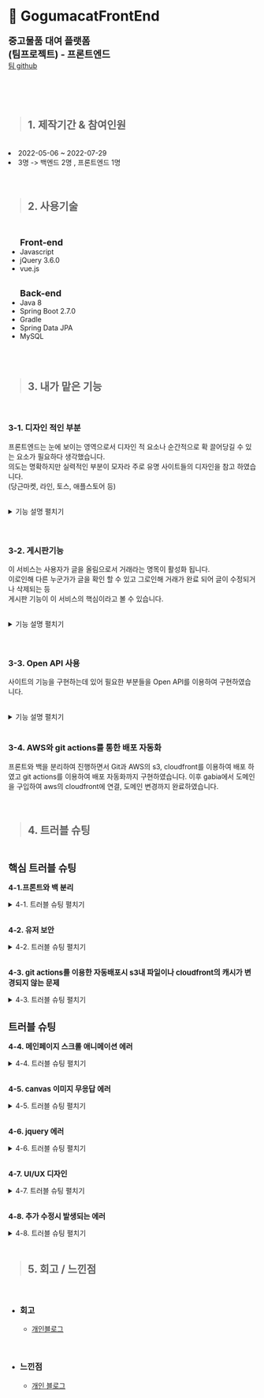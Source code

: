 # :sweet_potato: **GogumacatFrontEnd**
<span style="font-size : 19px">**중고물품 대여 플랫폼 <br>
(팀프로젝트) - 프론트엔드**</span> <br>
[팀 github](https://github.com/sparta-cloud-a3)

<br>
<br>
<br>


>## 1. 제작기간 & 참여인원

<br>
<li>2022-05-06 ~ 2022-07-29</li>
<li>3명 -> 백엔드 2명 , 프론트엔드 1명 </li>

<br>
<br>

>## 2. 사용기술

<br>
<ul><span style="font-size : 18px; font-weight : bold">Front-end</span>
<li>Javascript</li>
<li>jQuery 3.6.0</li>
<li>vue.js</li>
<br>
</ul>
<ul><span style="font-size : 18px; font-weight : bold">Back-end</span>
<li>Java 8 </li>
<li>Spring Boot 2.7.0</li>
<li>Gradle</li>
<li>Spring Data JPA</li>
<li> MySQL </li>
</ul>

<br>
<br>

>## 3. 내가 맡은 기능
<br>

### 3-1. **디자인 적인 부분**
프론트엔드는 눈에 보이는 영역으로서 디자인 적 요소나 순간적으로 확 끌어당길 수 있는 요소가 필요하다 생각했습니다. <br>
의도는 명확하지만 실력적인 부분이 모자라 주로 유명 사이트들의 디자인을 참고 하였습니다.<br>
(당근마켓, 라인, 토스, 애플스토어 등)<br>
<br>
<details>
<summary style="cursor : pointer;">기능 설명 펼치기</summary>

*  <span style="font-size : 15px; font-weight : bold">메인페이지</span>
    - 첫 로딩 화면   :mag: [코드확인](https://github.com/hoinlee-moi/GogumacatFrontEnd/blob/27260c638c3076fb5ff0af5f559f80de97339af2/js/index.js#L98) <br>
         - 코드를 작성하며 이런 인터렉티브 웹을 구성하려면 어떻게 해야하지 라는 고민을 많이했습니다. 코드적으로 이런걸 완성시키는 라이브러리나 함수가 따로 있는건가? 해서 찾던 도중 apple
         사이트와 Line 사이트에서 소스들을 확인<br>
         - 관리자 도구를 이용하여 하나하나 위치를 찾아보며 깨달은 결과 canvas를 이용하여 그림 위에 하얀 화면을 위치시켜 이동하는 방식을 쓰거나 div창의 위치를 옮기는 방식을 확인하였습니다.<br>
         - 그렇게 canvas 효과와 requestAnimationFrame을 이용하여  첫 페이지가 로딩 될 때 애니메이션 효과를 적용하였습니다.<br>
         - 적용 시킬 때 default프레임 속도가 너무 빠르다고 판단 사용자가 페이지를 인식 전에 프레임이 종료 된다거나 너무 빠르기 진행되는 것이 있어 구글링을 통해 setTimeout()이라는 지연 함수를 사용하여 사용자가 너무 지루하거나 빠르다고 느끼지 않을 속도를 구현하였습니다.
         **LINE 홈페이지 참고** <br>
         <br>
         ![](./Readme_gif/ezgif-4-8dc19e4aae.gif)

         <br>
    - 스크롤 애니메이션   :mag: [코드확인](https://github.com/hoinlee-moi/GogumacatFrontEnd/blob/27260c638c3076fb5ff0af5f559f80de97339af2/js/index.js#L246)<br>
        - 토스 사이트를 보며 사용자가 봤을 때 부담 없이 느껴지지만 특별함이 있는 듯한 느낌이 들었고 비어있는 곳에서 무언가 나타나면 시선이 그 쪽으로 옮겨지는 사람의 심리를 썼다는 걸 파악하였습니다.<br>
        - 메인페이지의 내용별로 각 section을 나눈 후 각 전체 스크롤과 각 섹션의 높이등을 계산하여 현재 section에서 스크롤이 위치하는 비율을 찾아냈습니다.
        - 이후 switch 문법을 이용 특정 section에서 원하는 스크롤 위치일 때 함수가 실행되도록 만들었지만 함수가 스크롤 위치마다 여러번 실행이 되는 문제가 발생되어 once:true나 removeEventListener까지 사용해보았지만 해결이 안되었습니다.
        - 해결을 위해 스크롤 인터렉티브를 사용하는 TOSS를 다시한번 확인 class명을 이용하여 CSS @keyframs를 적용한다는 걸 발견하였습니다.
        - 이후 addEventListener를 사용하여 사용자가 scroll 할 때마다 값을 갱신하여 특정 세션에 들어올경우<br> element의 class를 변환하여 CSS의 @Keyframes 의 애니메이션이 동작되도록 만들었습니다.<br>
        **TOSS 홈페이지 참고**<br>
        <br>
        ![](./Readme_gif/ezgif-4-9e6ae07206.gif)

        <br>
    - 인기 리스트 띄우기   :mag: [코드확인](https://github.com/hoinlee-moi/GogumacatFrontEnd/blob/27260c638c3076fb5ff0af5f559f80de97339af2/js/index.js#L342)<br>
        - 백엔드에서 보내준 API명세서를 확인하여 jQuery의 Ajax를 이용, 좋아요가 가장 많이 된 인기매물 top8개를 골라 리스트에 띄우도록 만들었습니다.<br>
    **당근마켓 홈페이지 참고**<br>
    <br><img src="./Readme_gif/main-list.jpg" width="600" height="388">

    <br>
</details>

<br>
<br>

### 3-2. **게시판기능**
이 서비스는 사용자가 글을 올림으로서 거래라는 명목이 활성화 됩니다.<br>
이로인해 다른 누군가가 글을 확인 할 수 있고 그로인해 거래가 완료 되어 글이 수정되거나 삭제되는 등 <br>
게시판 기능이 이 서비스의 핵심이라고 볼 수 있습니다.<br>
<br>

<details>
<summary style="cursor : pointer;">기능 설명 펼치기</summary>

*   <span style="font-size : 15px; font-weight : bold">목록페이지</span>   
:mag: [코드확인](https://github.com/hoinlee-moi/GogumacatFrontEnd/blob/72f129fa619388fd739c96c09cd1b6926e2ed8eb/js/list.js#L16)<br>
    - jQuery의 Ajax를 이용하여 데이터를 받아 전체 목록을 쭉 띄워주도록 하였습니다.<br>
    - Ajax콜을 할 때 들어가는 값에 따라 최신순과 좋아요 순으로 나뉘도록 하였습니다.<br>
    - 각 게시글마다 존재하는 id값이 있으며 id값을 URL에 넣어 상세페이지로 연결합니다<br>
    <br><img src="./Readme_gif/list.jpg" width="600" height="388">
    <br>
    <br>
* <span style="font-size : 15px; font-weight : bold">검색기능</span>   
:mag: [코드확인](https://github.com/hoinlee-moi/GogumacatFrontEnd/blob/72f129fa619388fd739c96c09cd1b6926e2ed8eb/js/list.js#L35)<br>
    - [search.js](https://github.com/hoinlee-moi/GogumacatFrontEnd/blob/7ac7577ea9cccd3fe6d6b67832bf1209dc270f5f/js/search.js#L1) 에 입력된 코드를 통해 검색 값을 받아 도메인에 넣어줍니다.
    - URL에서 데이터 값을 꺼내 Ajax로 백엔드에 요청 받은 데이터 목록을 띄워줍니다.<br>
    - 검색을 했을 때 어떻게 값을 받아야 하나를 고민했는데 팀원과 튜터님의 도움으로 URL에서 값을 받아오는 방법을 확인하였습니다.<br>
    <br><img src="./Readme_gif/search.jpg" width="600" height="388">
    <br>
    <br>
* <span style="font-size : 15px; font-weight : bold">글 상세 페이지(글삭제)</span>   
:mag: [코드확인](https://github.com/hoinlee-moi/GogumacatFrontEnd/blob/7ac7577ea9cccd3fe6d6b67832bf1209dc270f5f/js/post.js#L14)<br>
    - 각 게시글마다 정해진 id값을 있는데 이걸 어떻게 페이지로 연결시켜야 하는지 고민하다 검색기능을 구현할 때 사용한 방식을 이용 
    - URL에서 id값을 받아 Ajax로 백엔드에 요청, 받은 데이터로 상세페이지를 구성하였습니다.
    - 접속한 유저가 토큰을 가지고 있는지와 게시글에 등록된 username과 접속한 username이 같은지를 비교하여 삭제 수정등의 기능을 비 활성화 합니다.<br>
    - 상단의 모든 조건이 통과 될 경우 글 삭제를 누를 시 Ajax로 토큰과 함께 통신을 보내 db상 데이터를 삭제합니다.   
    :mag: [코드확인](https://github.com/hoinlee-moi/GogumacatFrontEnd/blob/424b0ad03085d21146d057612f4545c002182c37/js/post.js#L207)<br>
    <br><img src="./Readme_gif/post(guest).jpg" width="600" height="388"><br>
    <br><img src="./Readme_gif/post(user).jpg" width="600" height="388">
    <br>
    <br>
* <span style="font-size : 15px; font-weight : bold">글 작성 페이지</span>   
:mag: [코드확인](https://github.com/hoinlee-moi/GogumacatFrontEnd/blob/3601a0b7c990165f863d2582fade1d508690df68/js/posting.js#L9)<br>
    - 글 작성전에 유저가 로그인을 한 상태인지 쿠키에 저장된 토큰을 확인합니다.<br>
    - 날짜 부분에서 jQuery로 이루어진 달력 라이브러리를 사용했습니다   
    :mag: [코드확인](https://github.com/hoinlee-moi/GogumacatFrontEnd/blob/3601a0b7c990165f863d2582fade1d508690df68/js/overlap-posting.js#L107)<br>
    - 지도와 주소부분에서 kakao API공식 문서를 바탕으로 주소 검색과 지도 확인을 구성하였습니다.<br>
    - 등록 버튼을 누를 시 입력된 값과 이미지 파일을 FormData에 담아 Ajax로 토큰과 함께 백엔드에 전송합니다.   
    :mag: [코드확인](https://github.com/hoinlee-moi/GogumacatFrontEnd/blob/3601a0b7c990165f863d2582fade1d508690df68/js/overlap-posting.js#L36)
    <br>
    - 전체적인 구성을 하는 건 간단하였으나 마지막 FormData를 이용하여 Ajax콜을 하는 것은 처음이라 많은 오류가 있었습니다.(백엔드에 데이터가 도착하지 않음)
    - 
    <br><img src="./Readme_gif/posting.png" width="600" height="388">
    <br>
    <br>
* <span style="font-size : 15px; font-weight : bold">글 수정 페이지</span>   
:mag: [코드확인](https://github.com/hoinlee-moi/GogumacatFrontEnd/blob/424b0ad03085d21146d057612f4545c002182c37/js/posting-update.js#L39)<br>
    - 글 수정 페이지 들어오기 전 url을 통한 우회 접속을 막기 위해 토큰 검사 및 로그인 한 유저와 글 작성 유저가 동일한지 확인합니다.   
    :mag: [코드확인](https://github.com/hoinlee-moi/GogumacatFrontEnd/blob/424b0ad03085d21146d057612f4545c002182c37/js/posting-update.js#L133)<br>
    - url을 통해 id 값을 뽑아 내어 해당하는 게시글의 데이터를 Ajax로 불러와 각 요소에 삽입합니다.<br>
    - 수정 완료 버튼을 누를 시 각 요소의 유무를 파악 후 Ajax를 통해 해당 게시글 데이터를 업데이트 합니다<br>
    <br><img src="./Readme_gif/ezgif-5-a0b3c7fbad.gif" width="600" height="388">
    <br>
    <br>
</details>
<br>
<br>

### 3-3. **Open API 사용**
사이트의 기능을 구현하는데 있어 필요한 부분들을 Open API를 이용하여 구현하였습니다.<br>
<br>
<details>
<summary style="cursor : pointer;">기능 설명 펼치기</summary>

* <span style="font-size : 15px; font-weight : bold">상세 페이지 내 카카오 지도API</span>   
:mag: [코드확인](https://github.com/hoinlee-moi/GogumacatFrontEnd/blob/7ac7577ea9cccd3fe6d6b67832bf1209dc270f5f/js/post.js#L133)<br>
    - kakao api 공식문서를 통하여 지도 api를 구현하였으며 커스텀 오버레이를 통해 고구마캣 대표 색감과 캐릭터 이미지로 변경하였습니다.
    - 버튼을 통하여 지도와 로드뷰를 번갈아 확인할 수 있도록 구현하였습니다.<br>
    <br><img src="./Readme_gif/map.jpg" width="600" height="388"><br>
    <br><img src="./Readme_gif/roadview.jpg" width="600" height="388">
    <br>
    <br>
* <span style="font-size : 15px; font-weight : bold">주소 검색 API</span>  
:mag: [코드확인](https://github.com/hoinlee-moi/GogumacatFrontEnd/blob/7ac7577ea9cccd3fe6d6b67832bf1209dc270f5f/js/overlap-posting.js#L90)<br>
    - kakao(daum)우편번호 api를 이용하여 구현하였으며 공식문서를 통해 어떤 주소를 입력해도 지번 주소로 출력 되도록 변경하였습니다<br>
    <br><img src="./Readme_gif/address.png" width="600" height="388"><br>
    <br>
    <br>
</details>
<br>

### 3-4. **AWS와 git actions를 통한 배포 자동화**
프론트와 백을 분리하여 진행하면서 Git과 AWS의 s3, cloudfront를 이용하여 배포 하였고 git actions를 이용하여 배포 자동화까지 구현하였습니다.
이후 gabia에서 도메인을 구입하여 aws의 cloudfront에 연결, 도메인 변경까지 완료하였습니다.
<br>
<br>
<br>

>## 4. **트러블 슈팅**
<br>

<span style="font-size : 20px; font-weight : bold">핵심 트러블 슈팅</span>
<br>

<span style="font-size : 15px; font-weight : bold">4-1.프론트와 백 분리 </span>
<details>
<summary style="cursor : pointer;">4-1. 트러블 슈팅 펼치기</summary>

* 처음 프로젝트를 시작할 땐 제가 프론트로 전향 전이었고 python의 flask로 서버를 구성하여 만들었습니다. 이때는 SSR로 구성하였는데 이에 구성 속도 면에서 차이가 있고 Java로 개발 언어를 바꾸는 과정에서 모든 걸 엎어야 되는 걸 경험 후 분리를 시켰습니다.<br>
<br>
    - 이 과정에서 프론트는 사용하였던 템플릿 언어(timeleaf)를 전부 제거 하고 순수 html, javascript로 구성하였으며 백엔드와의 api명세서를 바탕으로 jQuery(Ajax)를 이용하여 데이터 통신을 완료 했습니다.<br>
    <br>

* **수정전코드**<br>

    ``` html
    <div class=content-name;>
        <h1 th:text="${post.title}">글제목</h1>
        <h4 th:text="${post.price} +'원 (1일 기준)'">0원 (1일 기준)</h4>
        <h5 th:text="${post.date}">작성 일자</h5>
    </div>
    <div class="content-info" style="white-space: pre-line">
        <br>
        <p th:text="${post.content}">게시물 내용</p>
    </div>
    ```
    <br>

* **수정후코드 - javascript로 데이터를 받아 각 element값을 채워줬습니다.**<br>
    ```html
    <div class="post-img-container">
            <div class="post-img" id="post-img-box">
                <img id="postImage" src="">
            </div>
        </div>
        <div id="chat-box">
        </div>
        <div class="post-title-container">
            <div class="post-title">
                <p id="postTitle"></p>
                <p id="postAddress"></p>
                <p id="postPrice"></p>
                <p id="postSold"></p>
    ```
    ```javascript
    function getDetail(postId) { 
        $.ajax({
            type: "GET",
            url: `${domain}/post/detail/${postId}`,
            data: {},
            dataType : "json",
            beforeSend: function(xhr) {
                xhr.setRequestHeader("token", token);
            },
            success: function (response) {
                write_user = response['post']['writeUserId']
                makeDetail(response)
            },
            error:() => {
                alert('잘못된 접근입니다.')
                window.history.back()
            }
        })
    };
    ```

</details>
<br>

<span style="font-size : 15px; font-weight : bold">4-2. 유저 보안 </span>
<details>
<summary style="cursor : pointer;">4-2. 트러블 슈팅 펼치기</summary>

* 프로젝트 완성이후 고객 피드백을 받는 과정에서 url을 변경을 통한 접속시 토큰이나 유저에 상관없이 접속 되는 경우가 발생하였습니다.<br>
이로인해 로그인 하지 않은 사람 또는 다른 회원이 다른 사람의 글을 마음대로 변경할 수 있었습니다.
    - 앞 페이지에서의 버튼이나 태그를 통한 이동시에만 토큰이나 유저검사를 하는 문제점을 발견했습니다.
    - 페이지가 로딩 될 때 토큰과 유저검사, 비 정상적인 접근으로 ajax콜이 거부 당할 때 error 메세지 와 페이지 접근 불가 조치로 해결하였습니다.<br>
    <br>
* **추가된 코드**

```javascript
function token_check() {
    if(!token) {
        alert('로그인이 필요합니다')
        window.history.back()
    }
}

function user_check() {
    connet_id = document.querySelector('.logo-container #loginName-0').textContent
    console.log(connet_id,write_id)
    if(connet_id != write_id) {
        alert('올바르지 않은 접근입니다.')
        window.history.back()
    }
}

window.addEventListener('load',() => {
    token_check()
    parameter()
    post()
})
```
<br>

</details>
<br>

<span style="font-size : 15px; font-weight : bold">4-3. git actions를 이용한 자동배포시 s3내 파일이나 cloudfront의 캐시가 변경되지 않는 문제 </span>
<details>
<summary style="cursor : pointer;">4-3. 트러블 슈팅 펼치기</summary>

* 자동 배포 완료 후 테스트를 진행하던 도중 s3내의 파일중 index를 제외하곤 변경된 내용이 저장되지 않는 문제점을 발견하였습니다.

    - main.yml 저장된 코드의 문제로 해당 코드를 삭제 후 정상 작동을 확인하였습니다.
    (with부분 삭제)<br>
    <br>
* **수정전코드**
```yml
    steps:
      - name: Checkout source code.
        uses: actions/checkout@master

      - name: Upload binary to S3 bucket
        uses: jakejarvis/s3-sync-action@master
        with:
          args: --acl public-read --exclude '*' --include 'index.html'
        env:
          AWS_S3_BUCKET: ${{ secrets.BUCKET_NAME }}
```
<br>

* **수정후코드**
```yml
steps:
      - name: Checkout source code.
        uses: actions/checkout@master
      - name: Upload binary to S3 bucket
        uses: jakejarvis/s3-sync-action@master
        env:
          AWS_S3_BUCKET: ${{ secrets.BUCKET_NAME }}
```
<br>

* 상단의 문제를 해결 중 cloudfront에선 index파일 또한 캐시 삭제가 되지 않고 처음 배포된 상태 그대로 유지되는 문제점 또한 발견하였습니다.
    - 같은 main.yml 코드문제 였는데 cloudfront 코드 부분에서 캐시 초기화가 입력되어 있지만 PATHS를 /index.html로 지정하여 생긴 문제로 확인하여 /* 전체로 수정하여 해결하였습니다.
    <br>
    <br>
* **수정전코드**
```yml
- name: Invalidate cache CloudFront
        uses: chetan/invalidate-cloudfront-action@master
        env:
          DISTRIBUTION: ${{ secrets.DISTRIBUTION_ID }}
          PATHS: '/index.html'
        continue-on-error: true

```
<br>

* **수정후코드**
```yml
- name: Invalidate cache CloudFront
        uses: chetan/invalidate-cloudfront-action@master
        env:
          DISTRIBUTION: ${{ secrets.DISTRIBUTION_ID }}
          PATHS: '/*'
        continue-on-error: true
```
<br>
</details>
<br>

<span style="font-size : 20px; font-weight : bold"> 트러블 슈팅</span>
<br>

<span style="font-size : 15px; font-weight : bold">4-4. 메인페이지 스크롤 애니메이션 에러 
</span>
<details>
<summary style="cursor : pointer;">4-4. 트러블 슈팅 펼치기</summary>

* 스크롤을 이용한 인터렉션 페이지를 만드는 도중 사용자가 스크롤 할 때마다 계속해서 애니메이션이 재 시작되는 문제를 발견하였습니다.
    - 이는 requestAnimationFrame로 구현하였는데 제제 없이 계속해서 관련 함수가 실행되는 것이 확인되었습니다.
    - requestAnimationFrame로 구현한 부분을 과감히 포기, 삭제 후 CSS의 keyframs 애니메이션 효과를 이용 class명 유무를 트리거로 두어 특정 위치에서 스크롤 될 시 한 번만 애니메이션이 실행되도록 변경하였습니다.

</details>
<br>

<span style="font-size : 15px; font-weight : bold">4-5. canvas 이미지 무응답 에러 </span>
<details>
<summary style="cursor : pointer;">4-5. 트러블 슈팅 펼치기</summary>

* 이미지 파일을 canvas로 그릴 때 아직 load되지 않아 페이지 로딩시 에러 없이 흰색 화면만 출력되었다.<br>
<br>
    - 이미지가 로드 되고 canvas에 image를 넣어줄 수 있도록 image.onload 사용하여 해결했습니다.
    - 이후 최초 로딩 화면을 구현함으로서 로딩 화면이 끝난 후 canvas가 그려질 수 있도록 변경하여 image.onload는 제거하였습니다.
</details>
<br>

<span style="font-size : 15px; font-weight : bold">4-6. jquery 에러 </span>
<details>
<summary style="cursor : pointer;">4-6. 트러블 슈팅 펼치기</summary>

* 글 작성과 글 수정 페이지에서 jQuery가 아예 동작하지 않는 오류가 발생하였습니다.<br>
<br>
    - 문제점을 찾기 위해 개발자 도구 창을 이용하여 문제점이 콘솔에 찍히지 않는 점을 확인 네트워크를 들어가 jQuery가 로드 되는지 확인하였습니다.
    - 확인 결과 jQuery가 2번 로드 되는 것을 확인 달력 라이브러리를 가져올 때 생긴 문제로 다른 버전의 jQuery를 2번 로드하여 생겼다고 판단하여 구 버전 로드를 삭제하니 정상 작동하였습니다.

</details>
<br>

<span style="font-size : 15px; font-weight : bold">4-7. UI/UX 디자인 </span>
<details>
<summary style="cursor : pointer;">4-7. 트러블 슈팅 펼치기</summary>

* 초기 디자인은 매우 단조로웠으며 사용자 편의성도 매우 낮았습니다. 이후에 수정된 부분들도 부족한 부분이 많아 계속되는 수정을 거쳤습니다.<br>
<br>
    - 각 페이지 별로 직접 사용하며 불편한 점들을 하나하나 고쳐 나갔습니다.
    - list페이지로 돌아올 버튼이 없는 것, 로그인 버튼이 명확하게 주어지지 않아 사용자가 처음 접속 시 로그인 하기 어려운 점, 첫 메인 페이지에서 바로 list들을 보러가려면 상단 배너의 버튼을 클릭해야 하는 등의 사용자 편의에 불편한 부분들을 수정을 통해 완화하였습니다.
</details>
<br>

<span style="font-size : 15px; font-weight : bold">4-8. 추가 수정시 발생되는 에러 </span>
<details>
<summary style="cursor : pointer;">4-8. 트러블 슈팅 펼치기</summary>

* 프로젝트를 처음 시작할 때 필요한 html요소들이나 domain, token등을 따로 상단에 모아두지 않아 수정시마다 전체에서 검색하여 고쳐야 되는 문제가 발생하였습니다.<br>
    - 코드를 진행하며 필요한 변수와 html 요소들을 한꺼번에 상단에 모아두어 정리한 뒤 하단부 코드에서 직접적으로 사용하는 것이 아닌 정리한 변수들을 사용하여 적용하였습니다.
    - 이로인해 수정 변경이 있을 시 상단에 코드를 추가한다거나 변경하여 전체 코드를 찾아가며 수정하는 번거로움이 사라졌습니다.<br>
    <br>
* **수정코드**<br>
```javascript
//도메인과 토큰
const domain = "http://www.hongseos.shop"

const token = $.cookie("mytoken")

//파라미터 닮을 배열
const paramArray = [];
let id = 0;
//비교할 유저 아이디
let connet_id;
let write_id;

//각 input 값 변수 지정
const inputInfo = [{
    type : 'input',
    objs : {
        title : document.querySelector('#posting-title'),
        date : document.querySelector('#calendar'),
        price : document.querySelector('#price'),
        content : document.querySelector('#content'),
        address :document.querySelector('#local_address'),
        file : document.querySelector('#img'),
        file_name : document.querySelector('#file-js-example .file-name'),
        file_preview : document.querySelector('#image_preview #img_pre')
    }
}]
const objs = inputInfo[0].objs
```
</details>
<br>

>## 5. 회고 / 느낀점
<br>

* ### **회고**
    - [개인블로그](https://velog.io/@lee_moi/1%EB%B2%88%EC%A7%B8-%ED%94%84%EB%A1%9C%EC%A0%9D%ED%8A%B8-%ED%9A%8C%EA%B3%A0)
<br>

* ### **느낀점**
    - [개인 블로그](https://velog.io/@lee_moi/WIL-15202207025-0731-%EC%B2%AB-%ED%94%84%EB%A1%9C%EC%A0%9D%ED%8A%B8%EC%9D%98-%EB%81%9D)
